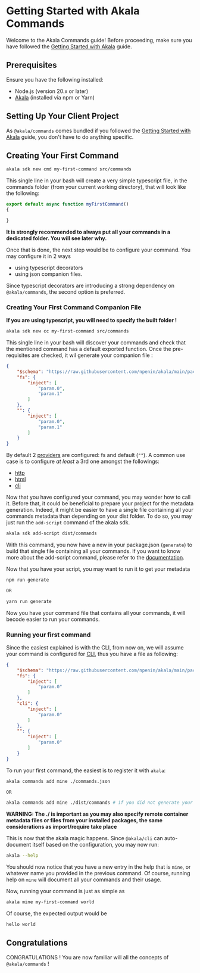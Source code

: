 # Getting Started with Akala Commands

Welcome to the Akala Commands guide! Before proceeding, make sure you have followed the [Getting Started with Akala](../getting-started) guide.

## Prerequisites

Ensure you have the following installed:

- Node.js (version 20.x or later)
- [Akala](../getting-started.md) (installed via npm or Yarn)

## Setting Up Your Client Project

As `@akala/commands` comes bundled if you followed the [Getting Started with Akala](../getting-started) guide, you don't have to do anything specific.

## Creating Your First Command

```bash
akala sdk new cmd my-first-command src/commands
```

This single line in your bash will create a very simple typescript file, in the commands folder (from your current working directory), that will look like the following:

```ts
export default async function myFirstCommand()
{

}
```

**It is strongly recommended to always put all your commands in a dedicated folder. You will see later why.**

Once that is done, the next step would be to configure your command. You may configure it in 2 ways

- using typescript decorators
- using json companion files.

Since typescript decorators are introducing a strong dependency on `@akala/commands`, the second option is preferred.

### Creating Your First Command Companion File

**If you are using typescript, you will need to specify the built folder !**

```bash
akala sdk new cc my-first-command src/commands
```

This single line in your bash will discover your commands and check that the mentioned command has a default exported function. Once the pre-requisites are checked, it wil generate your companion file :

```json
{
    "$schema": "https://raw.githubusercontent.com/npenin/akala/main/packages/commands/command-schema.json",
    "fs": {
        "inject": [
            "param.0",
            "param.1"
        ]
    },
    "": {
        "inject": [
            "param.0",
            "param.1"
        ]
    }
}
```

By default 2 [providers](providers) are configured: fs and default (`""`). A common use case is to configure _at least_ a 3rd one amongst the followings:

- [http](providers/http)
- [html](providers/html)
- [cli](providers/cli)

Now that you have configured your command, you may wonder how to call it. Before that, it could be beneficial to prepare your project for the metadata generation. Indeed, it might be easier to have a single file containing all your commands metadata than depending on your dist folder. To do so, you may just run the `add-script` command of the akala sdk.

```bash
akala sdk add-script dist/commands
```

With this command, you now have a new in your package.json (`generate`) to build that single file containing all your commands. If you want to know more about the add-script command, please refer to the [documentation](sdk/add-script).

Now that you have your script, you may want to run it to get your metadata

```bash
npm run generate

OR 

yarn run generate
```

Now you have your command file that contains all your commands, it will becode easier to run your commands.

### Running your first command

Since the easiest explained is with the CLI, from now on, we will assume your command is configured for [CLI](providers/cli), thus you have a file as following:

```json
{
    "$schema": "https://raw.githubusercontent.com/npenin/akala/main/packages/commands/command-schema.json",
    "fs": {
        "inject": [
            "param.0"
        ]
    },
    "cli": {
        "inject": [
            "param.0"
        ]
    },
    "": {
        "inject": [
            "param.0"
        ]
    }
}
```

To run your first command, the easiest is to register it with `akala`:

```bash
akala commands add mine ./commands.json

OR 

akala commands add mine ./dist/commands # if you did not generate your single metadata commands file
```

**WARNING: The ./ is important as you may also specify remote container metadata files or files from your installed packages, the same considerations as import/require take place**

This is now that the akala magic happens. Since `@akala/cli` can auto-document itself based on the configuration, you may now run:

```bash
akala --help
```

You should now notice that you have a new entry in the help that is `mine`, or whatever name you provided in the previous command. Of course, running help on `mine` will document all your commands and their usage.

Now, running your command is just as simple as

```bash
akala mine my-first-command world
```

Of course, the expected output would be

```bash
hello world
```

## Congratulations

CONGRATULATIONS ! You are now familiar will all the concepts of `@akala/commands` !
